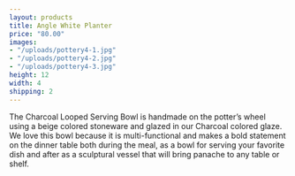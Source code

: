 ```yaml
---
layout: products
title: Angle White Planter
price: "80.00"
images:
- "/uploads/pottery4-1.jpg"
- "/uploads/pottery4-2.jpg"
- "/uploads/pottery4-3.jpg"
height: 12
width: 4
shipping: 2
---
```


The Charcoal Looped Serving Bowl is handmade on the potter’s wheel using a beige colored stoneware and glazed in our Charcoal colored  glaze.  We love this bowl because it is multi-functional and makes a bold statement on the dinner table both during the meal, as a bowl for serving your favorite dish and after as a sculptural vessel that will bring panache to any table or shelf.

